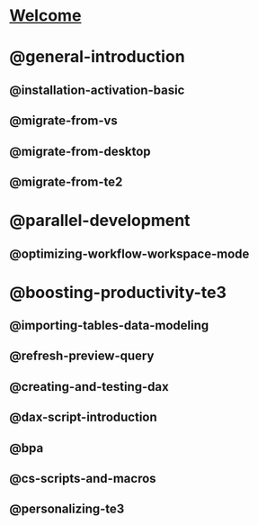﻿# [Welcome](index.md)
# @general-introduction
## @installation-activation-basic
## @migrate-from-vs
## @migrate-from-desktop
## @migrate-from-te2
# @parallel-development
## @optimizing-workflow-workspace-mode
<!--## @powerbi-cicd
## @as-cicd-->
# @boosting-productivity-te3
## @importing-tables-data-modeling
## @refresh-preview-query
## @creating-and-testing-dax
## @dax-script-introduction
## @bpa
## @cs-scripts-and-macros
## @personalizing-te3
